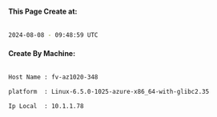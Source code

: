 
   
#### This Page Create at:

```bash

2024-08-08 - 09:48:59 UTC

```

#### Create By Machine:

```bash

Host Name : fv-az1020-348

platform  : Linux-6.5.0-1025-azure-x86_64-with-glibc2.35

Ip Local  : 10.1.1.78

```

